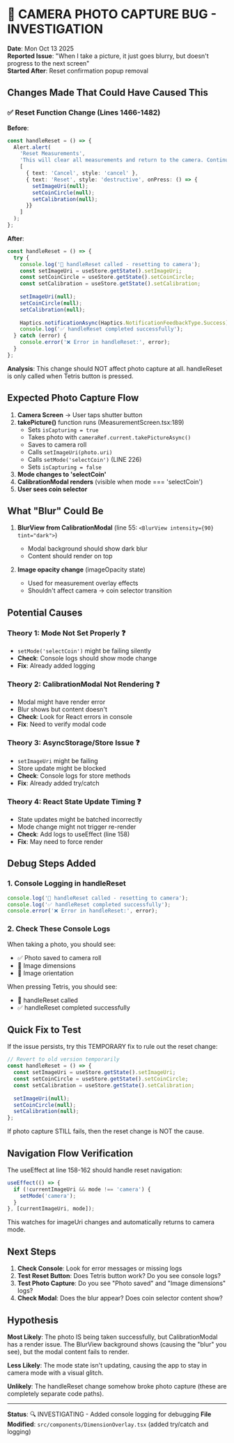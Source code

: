# 🚨 CAMERA PHOTO CAPTURE BUG - INVESTIGATION

**Date**: Mon Oct 13 2025  
**Reported Issue**: "When I take a picture, it just goes blurry, but doesn't progress to the next screen"  
**Started After**: Reset confirmation popup removal

## Changes Made That Could Have Caused This

### ✅ Reset Function Change (Lines 1466-1482)
**Before**:
```typescript
const handleReset = () => {
  Alert.alert(
    'Reset Measurements',
    'This will clear all measurements and return to the camera. Continue?',
    [
      { text: 'Cancel', style: 'cancel' },
      { text: 'Reset', style: 'destructive', onPress: () => {
        setImageUri(null);
        setCoinCircle(null);
        setCalibration(null);
      }}
    ]
  );
};
```

**After**:
```typescript
const handleReset = () => {
  try {
    console.log('🔄 handleReset called - resetting to camera');
    const setImageUri = useStore.getState().setImageUri;
    const setCoinCircle = useStore.getState().setCoinCircle;
    const setCalibration = useStore.getState().setCalibration;
    
    setImageUri(null);
    setCoinCircle(null);
    setCalibration(null);
    
    Haptics.notificationAsync(Haptics.NotificationFeedbackType.Success);
    console.log('✅ handleReset completed successfully');
  } catch (error) {
    console.error('❌ Error in handleReset:', error);
  }
};
```

**Analysis**: This change should NOT affect photo capture at all. handleReset is only called when Tetris button is pressed.

## Expected Photo Capture Flow

1. **Camera Screen** → User taps shutter button
2. **takePicture()** function runs (MeasurementScreen.tsx:189)
   - Sets `isCapturing = true`
   - Takes photo with `cameraRef.current.takePictureAsync()`
   - Saves to camera roll
   - Calls `setImageUri(photo.uri)`
   - Calls `setMode('selectCoin')` (LINE 226)
   - Sets `isCapturing = false`
3. **Mode changes to 'selectCoin'**
4. **CalibrationModal renders** (visible when mode === 'selectCoin')
5. **User sees coin selector**

## What "Blur" Could Be

1. **BlurView from CalibrationModal** (line 55: `<BlurView intensity={90} tint="dark">`)
   - Modal background should show dark blur
   - Content should render on top

2. **Image opacity change** (imageOpacity state)
   - Used for measurement overlay effects
   - Shouldn't affect camera → coin selector transition

## Potential Causes

### Theory 1: Mode Not Set Properly ❓
- `setMode('selectCoin')` might be failing silently
- **Check**: Console logs should show mode change
- **Fix**: Already added logging

### Theory 2: CalibrationModal Not Rendering ❓
- Modal might have render error
- Blur shows but content doesn't
- **Check**: Look for React errors in console
- **Fix**: Need to verify modal code

### Theory 3: AsyncStorage/Store Issue ❓
- `setImageUri` might be failing
- Store update might be blocked
- **Check**: Console logs for store methods
- **Fix**: Already added try/catch

### Theory 4: React State Update Timing ❓
- State updates might be batched incorrectly
- Mode change might not trigger re-render
- **Check**: Add logs to useEffect (line 158)
- **Fix**: May need to force render

## Debug Steps Added

### 1. Console Logging in handleReset
```typescript
console.log('🔄 handleReset called - resetting to camera');
console.log('✅ handleReset completed successfully');
console.error('❌ Error in handleReset:', error);
```

### 2. Check These Console Logs
When taking a photo, you should see:
- ✅ Photo saved to camera roll
- 📐 Image dimensions
- 📱 Image orientation

When pressing Tetris, you should see:
- 🔄 handleReset called
- ✅ handleReset completed successfully

## Quick Fix to Test

If the issue persists, try this TEMPORARY fix to rule out the reset change:

```typescript
// Revert to old version temporarily
const handleReset = () => {
  const setImageUri = useStore.getState().setImageUri;
  const setCoinCircle = useStore.getState().setCoinCircle;
  const setCalibration = useStore.getState().setCalibration;
  
  setImageUri(null);
  setCoinCircle(null);
  setCalibration(null);
};
```

If photo capture STILL fails, then the reset change is NOT the cause.

## Navigation Flow Verification

The useEffect at line 158-162 should handle reset navigation:
```typescript
useEffect(() => {
  if (!currentImageUri && mode !== 'camera') {
    setMode('camera');
  }
}, [currentImageUri, mode]);
```

This watches for imageUri changes and automatically returns to camera mode.

## Next Steps

1. **Check Console**: Look for error messages or missing logs
2. **Test Reset Button**: Does Tetris button work? Do you see console logs?
3. **Test Photo Capture**: Do you see "Photo saved" and "Image dimensions" logs?
4. **Check Modal**: Does the blur appear? Does coin selector content show?

## Hypothesis

**Most Likely**: The photo IS being taken successfully, but CalibrationModal has a render issue. The BlurView background shows (causing the "blur" you see), but the modal content fails to render.

**Less Likely**: The mode state isn't updating, causing the app to stay in camera mode with a visual glitch.

**Unlikely**: The handleReset change somehow broke photo capture (these are completely separate code paths).

---

**Status**: 🔍 INVESTIGATING - Added console logging for debugging
**File Modified**: `src/components/DimensionOverlay.tsx` (added try/catch and logging)
